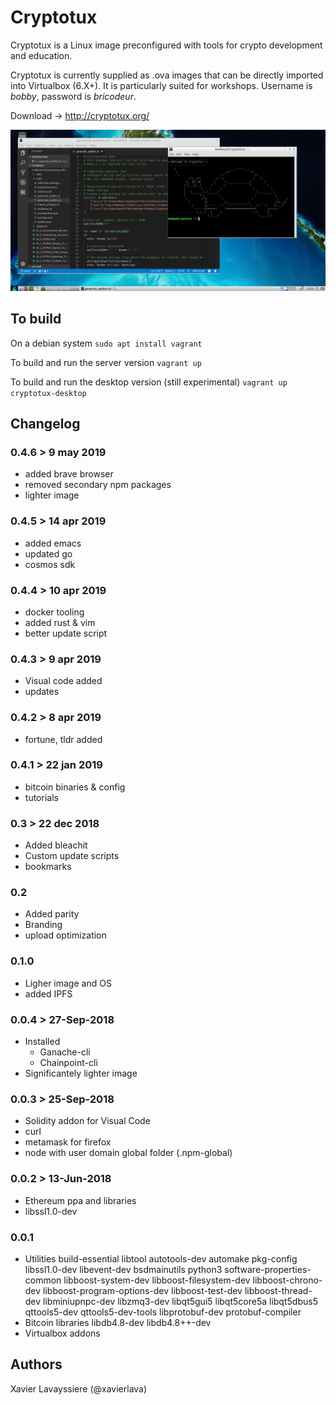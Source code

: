 # Cryptotux

Cryptotux is a Linux image preconfigured with tools for crypto development and education.

Cryptotux is currently supplied as .ova images that can be directly imported into Virtualbox (6.X+). 
It is particularly suited for workshops. Username is *bobby*, password is *bricodeur*.

Download -> http://cryptotux.org/

![screenshot](assets/screenshot.png)

## To build
On a debian system
`sudo apt install vagrant`

To build and run the server version `vagrant up`

To build and run the desktop version (still experimental) `vagrant up cryptotux-desktop`

## Changelog

### 0.4.6 > 9 may 2019
- added brave browser
- removed secondary npm packages
- lighter image

### 0.4.5 > 14 apr 2019
- added emacs
- updated go
- cosmos sdk

### 0.4.4 > 10 apr 2019
- docker tooling
- added rust & vim
- better update script 

### 0.4.3 > 9 apr 2019
- Visual code added
- updates

### 0.4.2 > 8 apr 2019
- fortune, tldr added

### 0.4.1 > 22 jan 2019
- bitcoin binaries & config
- tutorials

### 0.3 > 22 dec 2018
- Added bleachit
- Custom update scripts
- bookmarks

### 0.2
- Added parity
- Branding
- upload optimization

### 0.1.0
- Ligher image and OS
- added IPFS

### 0.0.4 > 27-Sep-2018
- Installed
	- Ganache-cli
	- Chainpoint-cli   
- Significantely lighter image

### 0.0.3 > 25-Sep-2018
- Solidity addon for Visual Code
- curl
- metamask for firefox
- node with user domain global folder (.npm-global)

### 0.0.2 > 13-Jun-2018 
- Ethereum ppa and libraries
- libssl1.0-dev

### 0.0.1
- Utilities
	build-essential libtool autotools-dev automake pkg-config libssl1.0-dev libevent-dev bsdmainutils python3 software-properties-common
	libboost-system-dev libboost-filesystem-dev libboost-chrono-dev libboost-program-options-dev libboost-test-dev libboost-thread-dev
	libminiupnpc-dev libzmq3-dev
	libqt5gui5 libqt5core5a libqt5dbus5 qttools5-dev qttools5-dev-tools libprotobuf-dev protobuf-compiler  
- Bitcoin libraries
	libdb4.8-dev libdb4.8++-dev
- Virtualbox addons

## Authors

Xavier Lavayssiere (@xavierlava)

